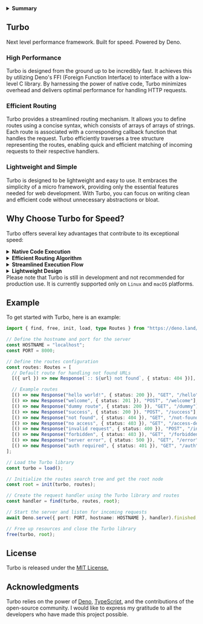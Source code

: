 <details>
  <summary><strong>Summary</strong></summary><br />
Turbo is a micro web framework built for <strong>efficiency</strong>, leveraging Deno's FFI and TypeScript. It aims to provide <strong>blazing</strong> fast performance and <strong>simplicity</strong> for web development. Please note that Turbo is currently under development and not ready for production use. It is currently supported only on <code>Linux</code> and <code>macOS</code> platforms.

</details>

## Turbo

Next level performance framework. Built for speed. Powered by Deno.

### High Performance

Turbo is designed from the ground up to be incredibly fast. It achieves this by
utilizing Deno's FFI (Foreign Function Interface) to interface with a low-level
C library. By harnessing the power of native code, Turbo minimizes overhead and
delivers optimal performance for handling HTTP requests.

### Efficient Routing

Turbo provides a streamlined routing mechanism. It allows you to define routes
using a concise syntax, which consists of arrays of arrays of strings. Each
route is associated with a corresponding callback function that handles the
request. Turbo efficiently traverses a tree structure representing the routes,
enabling quick and efficient matching of incoming requests to their respective
handlers.

### Lightweight and Simple

Turbo is designed to be lightweight and easy to use. It embraces the simplicity
of a micro framework, providing only the essential features needed for web
development. With Turbo, you can focus on writing clean and efficient code
without unnecessary abstractions or bloat.

## Why Choose Turbo for Speed?

Turbo offers several key advantages that contribute to its exceptional speed:

<details>
  <summary><strong>Native Code Execution</strong></summary><br />
Turbo's core functionality is implemented in a low-level C library, which is accessed through Deno's FFI. This approach leverages the performance benefits of native code execution, allowing for highly optimized request handling.

</details>
<details>
  <summary><strong>Efficient Routing Algorithm</strong></summary><br />
Turbo's routing algorithm is specifically designed to minimize lookup time. By organizing routes in a tree structure, Turbo achieves efficient matching of incoming requests, leading to faster response times.

</details>
<details>
  <summary><strong>Streamlined Execution Flow</strong></summary><br />
Turbo follows a streamlined execution flow, avoiding unnecessary overhead and computations. It focuses on the essentials, allowing your application to handle requests swiftly and efficiently.

</details>
<details>
  <summary><strong>Lightweight Design</strong></summary><br />
Turbo is intentionally kept lightweight to eliminate unnecessary abstractions and reduce overhead. It provides a minimalistic set of features, ensuring that your application can run at peak performance without being weighed down by unnecessary functionality.

</details>
Please note that Turbo is still in development and not recommended for production use. It is currently supported only on <code>Linux</code> and <code>macOS</code> platforms.

## Example

To get started with Turbo, here is an example:

```ts
import { find, free, init, load, type Routes } from "https://deno.land/x/turbo";

// Define the hostname and port for the server
const HOSTNAME = "localhost";
const PORT = 8000;

// Define the routes configuration
const routes: Routes = [
  // Default route for handling not found URLs
  [({ url }) => new Response(`:: ${url} not found`, { status: 404 })],

  // Example routes
  [() => new Response("hello world!", { status: 200 }), "GET", "/hello"],
  [() => new Response("welcome", { status: 201 }), "POST", "/welcome"],
  [() => new Response("dummy route", { status: 200 }), "GET", "/dummy"],
  [() => new Response("success", { status: 200 }), "POST", "/success"],
  [() => new Response("not found", { status: 404 }), "GET", "/not-found"],
  [() => new Response("no access", { status: 403 }), "GET", "/access-denied"],
  [() => new Response("invalid request", { status: 400 }), "POST", "/invalid"],
  [() => new Response("forbidden", { status: 403 }), "GET", "/forbidden"],
  [() => new Response("server error", { status: 500 }), "GET", "/error"],
  [() => new Response("auth required", { status: 401 }), "GET", "/auth"],
];

// Load the Turbo library
const turbo = load();

// Initialize the routes search tree and get the root node
const root = init(turbo, routes);

// Create the request handler using the Turbo library and routes
const handler = find(turbo, routes, root);

// Start the server and listen for incoming requests
await Deno.serve({ port: PORT, hostname: HOSTNAME }, handler).finished;

// Free up resources and close the Turbo library
free(turbo, root);
```

## License

Turbo is released under the [MIT License.](./LICENSE)

## Acknowledgments

Turbo relies on the power of [Deno](https://deno.land/),
[TypeScript](http://typescriptlang.org/), and the contributions of the
open-source community. I would like to express my gratitude to all the
developers who have made this project possible.
